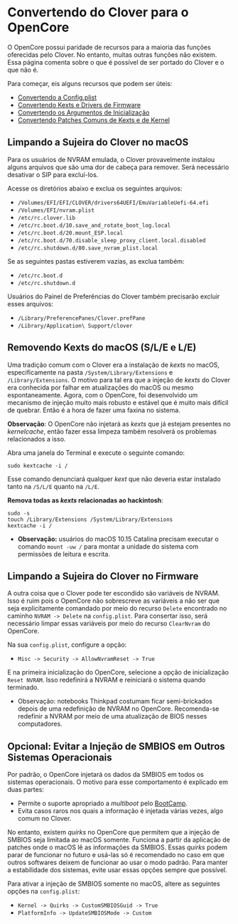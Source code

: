 # Convertendo do Clover para o OpenCore

O OpenCore possui paridade de recursos para a maioria das funções oferecidas pelo Clover. No entanto, muitas outras funções não existem. Essa página comenta sobre o que é possível de ser portado do Clover e o que não é.

Para começar, eis alguns recursos que podem ser úteis:

* [Convertendo a Config.plist](../clover-conversion/clover-config.md)
* [Convertendo Kexts e Drivers de Firmware](../clover-conversion/clover-efi.md)
* [Convertendo os Argumentos de Inicialização](../clover-conversion/clover-boot-arg.md)
* [Convertendo Patches Comuns de Kexts e de Kernel](../clover-conversion/clover-patch.md)

## Limpando a Sujeira do Clover no macOS

Para os usuários de NVRAM emulada, o Clover provavelmente instalou alguns arquivos que são uma dor de cabeça para remover. Será necessário desativar o SIP para excluí-los.

Acesse os diretórios abaixo e exclua os seguintes arquivos:

* `/Volumes/EFI/EFI/CLOVER/drivers64UEFI/EmuVariableUefi-64.efi`
* `/Volumes/EFI/nvram.plist`
* `/etc/rc.clover.lib`
* `/etc/rc.boot.d/10.save_and_rotate_boot_log.local`
* `/etc/rc.boot.d/20.mount_ESP.local`
* `/etc/rc.boot.d/70.disable_sleep_proxy_client.local.disabled`
* `/etc/rc.shutdown.d/80.save_nvram_plist.local​`

Se as seguintes pastas estiverem vazias, as exclua também:

* `/etc/rc.boot.d`
* `/etc/rc.shutdown.d​`

Usuários do Painel de Preferências do Clover também precisarão excluir esses arquivos:

* `/Library/PreferencePanes/Clover.prefPane`
* `/Library/Application\ Support/clover`

## Removendo Kexts do macOS (S/L/E e L/E)

Uma tradição comum com o Clover era a instalação de *kexts* no macOS, especificamente na pasta `/System/Library/Extensions` e `/Library/Extensions`. O motivo para tal era que a injeção de *kexts* do Clover era conhecida por falhar em atualizações do macOS ou mesmo espontaneamente. Agora, com o OpenCore, foi desenvolvido um mecanismo de injeção muito mais robusto e estável que é muito mais difícil de quebrar. Então é a hora de fazer uma faxina no sistema.

**Observação**: O OpenCore não injetará as *kexts* que já estejam presentes no *kernelcache*, então fazer essa limpeza também resolverá os problemas relacionados a isso.

Abra uma janela do Terminal e execute o seguinte comando:

```
sudo kextcache -i /
```

Esse comando denunciará qualquer *kext* que não deveria estar instalado tanto na `/S/L/E` quanto na `/L/E`.

**Remova todas as _kexts_ relacionadas ao hackintosh**:

```
sudo -s
touch /Library/Extensions /System/Library/Extensions​
kextcache -i /​
```

* **Observação:** usuários do macOS 10.15 Catalina precisam executar o comando `mount -uw /` para montar a unidade do sistema com permissões de leitura e escrita.

## Limpando a Sujeira do Clover no Firmware

A outra coisa que o Clover pode ter escondido são variáveis de NVRAM. Isso é ruim pois o OpenCore não sobrescreve as variáveis a não ser que seja explicitamente comandado por meio do recurso `Delete` encontrado no caminho `NVRAM -> Delete` na `config.plist`. Para consertar isso, será necessário limpar essas variáveis por meio do recurso `ClearNvram` do OpenCore.

Na sua `config.plist`, configure a opção:

* `Misc -> Security -> AllowNvramReset -> True`

E na primeira inicialização do OpenCore, selecione a opção de inicialização `Reset NVRAM`. Isso redefinirá a NVRAM e reiniciará o sistema quando terminado.

* Observação: notebooks Thinkpad costumam ficar semi-brickados depois de uma redefinição de NVRAM no OpenCore. Recomenda-se redefinir a NVRAM por meio de uma atualização de BIOS nesses computadores.

## Opcional: Evitar a Injeção de SMBIOS em Outros Sistemas Operacionais

Por padrão, o OpenCore injetará os dados da SMBIOS em todos os sistemas operacionais. O motivo para esse comportamento é explicado em duas partes:

* Permite o suporte apropriado a *multiboot* pelo [BootCamp](https://deomkds.github.io/OpenCore-Post-Install/multiboot/bootcamp.html).
* Evita casos raros nos quais a informação é injetada várias vezes, algo comum no Clover.

No entanto, existem *quirks* no OpenCore que permitem que a injeção de SMBIOS seja limitada ao macOS somente. Funciona a partir da aplicação de patches onde o macOS lê as informações da SMBIOS. Essas *quirks* podem parar de funcionar no futuro e usá-las só é recomendado no caso em que outros softwares deixem de funcionar ao usar o modo padrão. Para manter a estabilidade dos sistemas, evite usar essas opções sempre que possível.

Para ativar a injeção de SMBIOS somente no macOS, altere as seguintes opções na `config.plist`:

* `Kernel -> Quirks -> CustomSMBIOSGuid -> True`
* `PlatformInfo -> UpdateSMBIOSMode -> Custom`

